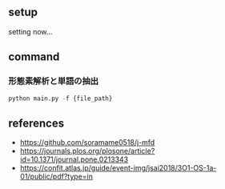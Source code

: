 ## setup
setting now...

## command

### 形態素解析と単語の抽出

```python
python main.py -f {file_path}
```

## references
- https://github.com/soramame0518/j-mfd
- https://journals.plos.org/plosone/article?id=10.1371/journal.pone.0213343
- https://confit.atlas.jp/guide/event-img/jsai2018/3O1-OS-1a-01/public/pdf?type=in
